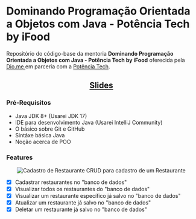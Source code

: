 <h1>Dominando Programação Orientada a Objetos com Java - Potência Tech by iFood
</h1>
<p>Repositório do código-base da mentoria <strong>Dominando Programação Orientada a Objetos com Java - Potência Tech by iFood</strong> oferecida pela <a href="https://web.dio.me/home"> Dio.me </a> em parceria com a <a href="https://potenciatech.com.br/">Potência Tech</a>.</p>
<h2 align="center"><a href="https://docs.google.com/presentation/d/1IWk0-EywsPULXgqi_DCop4iq49EK0eXd/edit?usp=sharing&ouid=101340348592910912358&rtpof=true&sd=true" > Slides </a></h2>

<h3>Pré-Requisitos</h3>
<ul>
<li>Java JDK 8+ (Usarei JDK 17)</li>
<li>IDE para desenvolvimento Java (Usarei IntelliJ Community)</li>
<li>O básico sobre Git e GitHub</li>
<li>Sintáxe básica Java</li>
<li>Noção acerca de POO</li>
</ul>

<h3>Features</h3>
<p align="center">
<img src="https://i.imgur.com/maiic26.png" alt="Cadastro de Restaurante">
CRUD para cadastro de um Restaurante
</p>

- [x] Cadastrar restaurantes no "banco de dados"<br>
- [x] Visualizar todos os restaurantes do "banco de dados"<br>
- [x] Visualizar um restaurante específico já salvo no "banco de dados"<br>
- [x] Atualizar um restaurante já salvo no "banco de dados"<br>
- [x] Deletar um restaurante já salvo no "banco de dados"<br>
